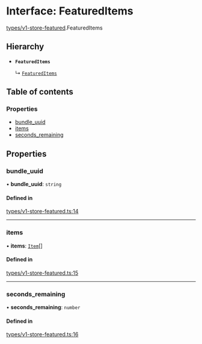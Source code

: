 # Interface: FeaturedItems

[types/v1-store-featured](../modules/types_v1_store_featured.md).FeaturedItems

## Hierarchy

- **`FeaturedItems`**

  ↳ [`FeaturedItems`](types_v2_store_featured.FeaturedItems.md)

## Table of contents

### Properties

- [bundle\_uuid](types_v1_store_featured.FeaturedItems.md#bundle_uuid)
- [items](types_v1_store_featured.FeaturedItems.md#items)
- [seconds\_remaining](types_v1_store_featured.FeaturedItems.md#seconds_remaining)

## Properties

### bundle\_uuid

• **bundle\_uuid**: `string`

#### Defined in

[types/v1-store-featured.ts:14](https://github.com/jameslinimk/unofficial-valorant-api/blob/e0f8f42/package/src/types/v1-store-featured.ts#L14)

___

### items

• **items**: [`Item`](types_v1_store_featured.Item.md)[]

#### Defined in

[types/v1-store-featured.ts:15](https://github.com/jameslinimk/unofficial-valorant-api/blob/e0f8f42/package/src/types/v1-store-featured.ts#L15)

___

### seconds\_remaining

• **seconds\_remaining**: `number`

#### Defined in

[types/v1-store-featured.ts:16](https://github.com/jameslinimk/unofficial-valorant-api/blob/e0f8f42/package/src/types/v1-store-featured.ts#L16)
